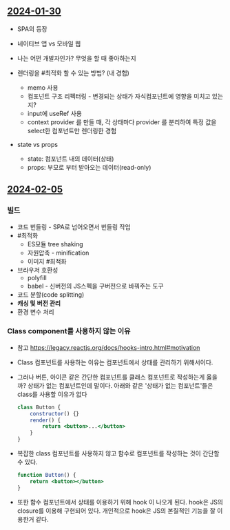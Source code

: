 ## [2024-01-30](../../0.DailyNote/2024-01-30.md)

- SPA의 등장
- 네이티브 앱 vs 모바일 웹

- 나는 어떤 개발자인가? 무엇을 할 때 좋아하는지

- 렌더링을 #최적화 할 수 있는 방법? (내 경험)
	- memo 사용
	- 컴포넌트 구조 리펙터링 - 변경되는 상태가 자식컴포넌트에 영향을 미치고 있는지?
	- input에 useRef 사용
	- context provider 를 만들 때, 각 상태마다 provider 를 분리하여 특정 값을 select한 컴포넌트만 렌더링한 경험

- state vs props
	- state: 컴포넌트 내의 데이터(상태)
	- props: 부모로 부터 받아오는 데이터(read-only)


## [2024-02-05](../../0.DailyNote/2024-02-05.md)

### 빌드
- 코드 번들링 - SPA로 넘어오면서 번들링 작업
- #최적화 
	- ES모듈 tree shaking
	- 자원압축 - minification
	- 이미지 #최적화 
- 브라우저 호환성
	- polyfill
	- babel - 신버전의 JS스펙을 구버전으로 바꿔주는 도구
- 코드 분할(code splitting)
- **캐싱 및 버전 관리**
- 환경 변수 처리

### Class component를 사용하지 않는 이유
- 참고 https://legacy.reactjs.org/docs/hooks-intro.html#motivation
- Class 컴포넌트를 사용하는 이유는 컴포넌트에서 상태를 관리하기 위해서이다.
- 그러나 버튼, 아이콘 같은 간단한 컴포넌트를 클래스 컴포넌트로 작성하는게 옳을까? 상태가 없는 컴포넌트인데 말이다. 아래와 같은 '상태가 없는 컴포넌트'들은 class를 사용할 이유가 없다
	```jsx
	class Button {
		constructor() {}
		render() {
			return <button>...</button>
		}
	}
	```

- 복잡한 class 컴포넌트를 사용하지 않고 함수로 컴포넌트를 작성하는 것이 간단할 수 있다.
	```jsx
	function Button() {
		return <button></button>
	}
	```

- 또한 함수 컴포넌트에서 상태를 이용하기 위해 hook 이 나오게 된다. hook은 JS의 closure를 이용해 구현되어 있다. 개인적으로 hook은 JS의 본질적인 기능을 잘 이용한거 같다.